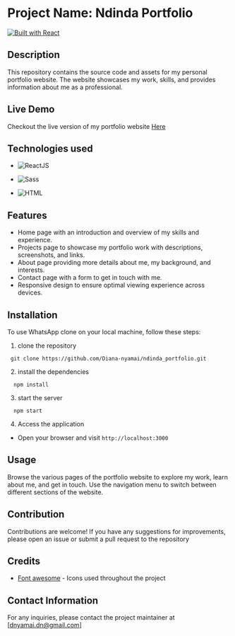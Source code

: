 # Project Name: Ndinda Portfolio

[![Built with React](https://img.shields.io/badge/Built%20with-React-blue)](https://reactjs.org/)
##
## Description
This repository contains the source code and assets for my personal portfolio website. The website showcases my work, skills, and provides information about me as a professional.

## Live Demo

Checkout the live version of my portfolio website [Here](https://www.ndinda.me/)
## Technologies used

- ![ReactJS](https://img.shields.io/badge/-ReactJS-blueviolet)
- ![Sass](https://img.shields.io/badge/-Sass-pink)

- ![HTML](https://img.shields.io/badge/-HTML-orange)

## Features
- Home page with an introduction and overview of my skills and experience.
- Projects page to showcase my portfolio work with descriptions, screenshots, and links.
- About page providing more details about me, my background, and interests.
- Contact page with a form to get in touch with me.
- Responsive design to ensure optimal viewing experience across devices.

## Installation

To use WhatsApp clone on your local machine, follow these steps:

1. clone the repository
```
 git clone https://github.com/Diana-nyamai/ndinda_portfolio.git
```
 

2. install the dependencies
  ```
    npm install
  ```
3. start the server
```
  npm start
```
4. Access the application
  - Open your browser and visit `http://localhost:3000`

## Usage

Browse the various pages of the portfolio website to explore my work, learn about me, and get in touch. Use the navigation menu to switch between different sections of the website.
## Contribution

Contributions are welcome! If you have any suggestions for improvements, please open an issue or submit a pull request to the repository

## Credits
- [Font awesome](https://fontawesome.com/) - Icons used throughout the project
## Contact Information

For any inquiries, please contact the project maintainer at [dnyamai.dn@gmail.com]
